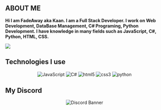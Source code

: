## ABOUT ME

**Hi I am FadeAway aka Kaan. I am a Full Stack Developer. I work on Web Development, DataBase Management, C# Programing, Python Development. I have knowledge in many fields such as JavaScript, C#, Python, HTML, CSS.**



<img src="https://img.shields.io/badge/FadeAway%234652-Discord%20Official%20Partner%20Server%20Moderator-blue" >

## Technologies I use

<div align="center">
<img alt="JavaScript" align="center" src="https://img.shields.io/badge/-Javascript-edb200?style=flat-square&logo=javascript&logoColor=white"/>
<img alt="C#" align="center" src="https://img.shields.io/badge/-CSharp-CC6699?style=flat-square&logo=csharp&logoColor=white"/>
<img alt="html5" align="center" src="https://img.shields.io/badge/-HTML5-E34F26?style=flat-square&logo=html5&logoColor=white"/>
<img alt="css3" align="center" src="https://img.shields.io/badge/-CSS3-264de4?style=flat-square&logo=css3&logoColor=white"/>
<img alt="python" align="center" src="https://img.shields.io/badge/-Python-264de4?style=flat-square&logo=python&logoColor=white"/>
</div>

## My Discord

<div align="center">

 <img alt= "Discord Banner" align="center" src="https://discord.c99.nl/widget/theme-3/510479430917816340.png"/>
  
</div
